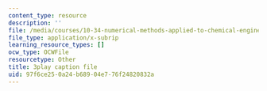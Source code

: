 ```yaml
---
content_type: resource
description: ''
file: /media/courses/10-34-numerical-methods-applied-to-chemical-engineering-fall-2015/97f6ce250a24b68904e776f24820832a_txKXRtlrFfI.srt
file_type: application/x-subrip
learning_resource_types: []
ocw_type: OCWFile
resourcetype: Other
title: 3play caption file
uid: 97f6ce25-0a24-b689-04e7-76f24820832a
---
```

